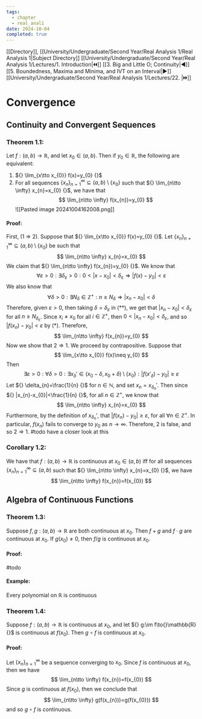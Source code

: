 ```yaml
---
tags:
  - chapter
  - real_anal1
date: 2024-10-04
completed: true
---
```

[[Directory]], [[University/Undergraduate/Second Year/Real Analysis 1/Real Analysis 1|Subject Directory]]
[[University/Undergraduate/Second Year/Real Analysis 1/Lectures/1. Introduction|🞀🞀]] [[3. Big and Little O; Continuity|◀]] [[5. Boundedness, Maxima and Minima, and IVT on an Interval|▶]] [[University/Undergraduate/Second Year/Real Analysis 1/Lectures/22. |🞂🞂]]
# Convergence
## Continuity and Convergent Sequences  
### Theorem 1.1:
Let ${} f:(a,\, b)\to{}\mathbb{R}$, and let ${} x_{0} \in (a,\, b) {}$. Then if ${} y_{0} \in \mathbb{R} {}$, the following are equivalent: 
1. ${} \lim_{x\tto x_{0}} f(x)=y_{0} {}$
2. For all sequences ${} \{ x_{n} \}_{n=1}^{\infty} \subseteq  (a,\, b) \setminus \{ x_{0} \} {}$ such that ${} \lim_{n\tto \infty} x_{n}=x_{0} {}$, we have that
$$
\lim_{n\tto \infty} f(x_{n})=y_{0}
$$
![[Pasted image 20241004162008.png]]
#### Proof:
First, (1 $\Rightarrow$ 2). Suppose that ${} \lim_{x\tto x_{0}} f(x)=y_{0} {}$. Let ${} \{ x_{n} \}_{n=1}^{\infty} \subseteq (a,\, b) \setminus  \{ x_{0} \} {}$ be such that 
$$
\lim_{n\tto \infty} x_{n}=x_{0}
$$
We claim that ${} \lim_{n\tto \infty} f(x_{n})=y_{0} {}$. We know that 
$$
\forall \varepsilon >0:\exists  \delta_{\varepsilon}>0: 0<|x-x_{0}| < \delta_{\varepsilon}\Rightarrow |f(x)-y_{0}|<\varepsilon \tag{*}
$$
We also know that
$$
\forall \delta >0:\exists N_{\delta} \in \mathbb{Z}^{+}:n\geq N_{\delta}\Rightarrow |x_{n}-x_{0}|< \delta \tag{**}
$$
Therefore, given ${} \varepsilon>0 {}$, then taking $\delta=\delta_{\varepsilon} {}$ in ${} (**) {}$, we get that ${} |x_{n}-x_{0}|<\delta_{\varepsilon}$ for all $n\geq N_{\delta_{\varepsilon}} {}$. Since ${} x_{i}\neq x_{0}$ for all ${} i \in \mathbb{Z}^{+} {}$, then ${} 0<|x_{n}-x_{0}|< \delta_{\varepsilon} {}$, and so ${} |f(x_{n})-y_{0}|<\varepsilon$ by ${} (*) {}$. Therefore, 
$$
\lim_{n\tto \infty} f(x_{n})=y_{0}
$$
Now we show that ${} 2\Rightarrow 1 {}$. We proceed by contrapositive. Suppose that
$$
\lim_{x\tto x_{0}} f(x)\neq y_{0}
$$
Then
$$
\exists \varepsilon>0:\forall  \delta >0: \exists  x_{\delta}' \in (x_{0}-\delta,\, x_{0}+\delta) \setminus \{ x_{0} \}:|f(x'_{\delta})-y_{0}|\geq \varepsilon
$$
Let ${} \delta_{n}=\frac{1}{n} {}$ for ${} n \in \mathbb{N} {}$, and set ${} x_{n}=x_{\delta_{n}}' {}$. Then since ${} |x_{n}-x_{0}|<\frac{1}{n} {}$, for all ${} n \in \mathbb{Z}^{+} {}$, we know that
$$
\lim_{n\tto \infty} x_{n}=x_{0}
$$
Furthermore, by the definition of ${} x_{\delta_{n}}' {}$, that ${} |f(x_{n})-y_{0}|\geq \varepsilon {}$, for all ${} \forall n \in \mathbb{Z}^{+} {}$. In particular, ${} f(x_{n})$ fails to converge to $y_{0}$ as ${} n\to{}\infty {}$. Therefore, $2$ is false, and so ${} 2\Rightarrow 1 {}$. 
#todo have a closer look at this
### Corollary 1.2:
We have that ${} f:(a,\, b)\to{}\mathbb{R}$ is continuous at ${} x_{0} \in (a,\, b) {}$ iff for all sequences ${} \{ x_{n} \}_{n=1}^{\infty} \subseteq (a,\, b) {}$ such that ${} \lim_{n\tto \infty} x_{n}=x_{0} {}$, we have 
$$
\lim_{n\tto \infty} f(x_{n})=f(x_{0})
$$
## Algebra of Continuous Functions
### Theorem 1.3:
Suppose ${} f,\, g:(a,\, b)\to{}\mathbb{R} {}$ are both continuous at $x_{0}$. Then $f+g {}$ and $f\cdot g$ are continuous at $x_{0}$. If ${} g(x_{0})\neq 0$, then ${} f /g {}$ is continuous at $x_{0} {}$.
#### Proof:
#todo 
#### Example:
Every polynomial on $\mathbb{R}$ is continuous
### Theorem 1.4:
Suppose ${} f:(a,\, b)\to{}\mathbb{R}$ is continuous at $x_{0}$, and let ${} g:\im f\to{}\mathbb{R} {}$ is continuous at ${} f(x_{0})$. Then ${} g \circ f {}$ is continuous at $x_{0}$.
#### Proof:
Let ${} \{ x_{n} \}_{n=1}^{\infty}  {}$ be a sequence converging to $x_{0}$. Since $f$ is continuous at $x_{0}$, then we have
$$
\lim_{n\tto \infty} f(x_{n})=f(x_{0})
$$
Since $g$ is continuous at ${} f(x_{0})$, then we conclude that
$$
\lim_{n\tto \infty} g(f(x_{n}))=g(f(x_{0}))
$$
and so ${} g \circ  f {}$ is continuous. 
